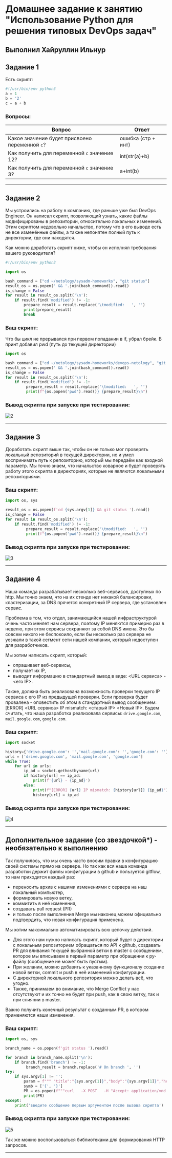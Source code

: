 # Домашнее задание к занятию "Использование Python для решения типовых DevOps задач"

## Выполнил Хайруллин Ильнур

## Задание 1

Есть скрипт:
```python
#!/usr/bin/env python3
a = 1
b = '2'
c = a + b
```

### Вопросы:

| Вопрос  | Ответ |
| ------------- |--|
| Какое значение будет присвоено переменной `c`?  | ошибка (стр + инт) |
| Как получить для переменной `c` значение 12?  | int(str(a)+b) |
| Как получить для переменной `c` значение 3?  | a+int(b) |

------

## Задание 2

Мы устроились на работу в компанию, где раньше уже был DevOps Engineer. Он написал скрипт, позволяющий узнать, какие файлы модифицированы в репозитории, относительно локальных изменений. Этим скриптом недовольно начальство, потому что в его выводе есть не все изменённые файлы, а также непонятен полный путь к директории, где они находятся. 

Как можно доработать скрипт ниже, чтобы он исполнял требования вашего руководителя?

```python
#!/usr/bin/env python3

import os

bash_command = ["cd ~/netology/sysadm-homeworks", "git status"]
result_os = os.popen(' && '.join(bash_command)).read()
is_change = False
for result in result_os.split('\n'):
    if result.find('modified') != -1:
        prepare_result = result.replace('\tmodified:   ', '')
        print(prepare_result)
        break
```

### Ваш скрипт:
Что бы цикл не прерывался при первом попадании в if, убрал брейк. В принт добавил pwd (путь до текущей директории)
```python
import os

bash_command = ["cd ~/netology/sysadm-homeworks/devops-netology", "git status"]
result_os = os.popen(' && '.join(bash_command)).read()
is_change = False
for result in result_os.split('\n'):
    if result.find('modified') != -1:
         prepare_result = result.replace('\tmodified:   ', '')
         print(f"{os.popen('pwd').read()} {prepare_result}\n")


```

### Вывод скрипта при запуске при тестировании:
![2](img/2.png)


------

## Задание 3

Доработать скрипт выше так, чтобы он не только мог проверять локальный репозиторий в текущей директории, но и умел воспринимать путь к репозиторию, который мы передаём как входной параметр. Мы точно знаем, что начальство коварное и будет проверять работу этого скрипта в директориях, которые не являются локальными репозиториями.

### Ваш скрипт:
```python
import os, sys

result_os = os.popen(f'cd {sys.argv[1]} && git status ').read()
is_change = False
for result in result_os.split('\n'):
    if result.find('modified') != -1:
         prepare_result = result.replace('\tmodified:   ', '')
         print(f"{os.popen('pwd').read()} {prepare_result}\n")

```

### Вывод скрипта при запуске при тестировании:
![3](img/3.png)


------

## Задание 4

Наша команда разрабатывает несколько веб-сервисов, доступных по http. Мы точно знаем, что на их стенде нет никакой балансировки, кластеризации, за DNS прячется конкретный IP сервера, где установлен сервис. 

Проблема в том, что отдел, занимающийся нашей инфраструктурой очень часто меняет нам сервера, поэтому IP меняются примерно раз в неделю, при этом сервисы сохраняют за собой DNS имена. Это бы совсем никого не беспокоило, если бы несколько раз сервера не уезжали в такой сегмент сети нашей компании, который недоступен для разработчиков. 

Мы хотим написать скрипт, который: 
- опрашивает веб-сервисы, 
- получает их IP, 
- выводит информацию в стандартный вывод в виде: <URL сервиса> - <его IP>. 

Также, должна быть реализована возможность проверки текущего IP сервиса c его IP из предыдущей проверки. Если проверка будет провалена - оповестить об этом в стандартный вывод сообщением: [ERROR] <URL сервиса> IP mismatch: <старый IP> <Новый IP>. Будем считать, что наша разработка реализовала сервисы: `drive.google.com`, `mail.google.com`, `google.com`.

### Ваш скрипт:
```python
import socket

history={'drive.google.com': '','mail.google.com': '','google.com': ''}
urls = ['drive.google.com', 'mail.google.com', 'google.com']
while True:
    for url in urls:
        ip_ad = socket.gethostbyname(url)
        if history[url] == ip_ad:
            print(f'{url} - {ip_ad}')
        else:
            print(f"[ERROR] {url} IP mismatch: {history[url]} {ip_ad}")
            history[url] = ip_ad

```

### Вывод скрипта при запуске при тестировании:
![4](img/4.png)


------

## Дополнительное задание (со звездочкой*) - необязательно к выполнению

Так получилось, что мы очень часто вносим правки в конфигурацию своей системы прямо на сервере. Но так как вся наша команда разработки держит файлы конфигурации в github и пользуется gitflow, то нам приходится каждый раз: 
* переносить архив с нашими изменениями с сервера на наш локальный компьютер, 
* формировать новую ветку, 
* коммитить в неё изменения, 
* создавать pull request (PR) 
* и только после выполнения Merge мы наконец можем официально подтвердить, что новая конфигурация применена. 

Мы хотим максимально автоматизировать всю цепочку действий. 
* Для этого нам нужно написать скрипт, который будет в директории с локальным репозиторием обращаться по API к github, создавать PR для вливания текущей выбранной ветки в master с сообщением, которое мы вписываем в первый параметр при обращении к py-файлу (сообщение не может быть пустым).
* При желании, можно добавить к указанному функционалу создание новой ветки, commit и push в неё изменений конфигурации. 
* С директорией локального репозитория можно делать всё, что угодно. 
* Также, принимаем во внимание, что Merge Conflict у нас отсутствуют и их точно не будет при push, как в свою ветку, так и при слиянии в master. 

Важно получить конечный результат с созданным PR, в котором применяются наши изменения. 

### Ваш скрипт:
```python
import os, sys

branch_name = os.popen(f'git status ').read()

for branch in branch_name.split('\n'):
    if branch.find('branch') != -1:
         branch_result = branch.replace('# On branch ', '')
try:
    if sys.argv[1] != '':
        param = f""" "title":"{sys.argv[1]}","body":"{sys.argv[1]}","head":"khayrullinii:{branch_result}","base":"master" """
        symb = ['{', '}']
        PR = os.popen(f"""curl   -X POST   -H "Accept: application/vnd.github+json"   -H "X-GitHub-Api-Version: 2022-11-28"   -H "Authorization: Bearer <сюда вставляем токен с удаленного репозитория>"  https://api.github.com/repos/khayrullinii/devops-netology/pulls   -d '{symb[0]}{param}{symb[1]}'""").read()
        print(PR)
except:
    print('введите сообщение первым аргументом после вызова скрипта')

```

### Вывод скрипта при запуске при тестировании:

![5](img/5.png)

Так же можно воспользоваться библиотеками для формирования HTTP запросов.

----
